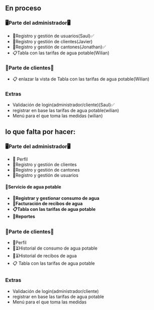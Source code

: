 ## En proceso
<h3>🖥Parte del administrador🖥</h3>

 - 👤Registro y gestión de usuarios(Saul)✅
 - 👥Registro y gestión de clientes(Javier)
 - 🏡Registro y gestión de cantones(Jonathan)✅
 - 📋Tabla con las tarifas de agua potable(Wilian)
 
 <h3> 👥Parte de clientes👥</h3>
 
 - 📋 enlazar la vista de Tabla con las tarifas de agua potable(Wilian)
 
 <h3> Extras</h3>
 
 - Validación de login(administrador/cliente)(Saul)✅
 - registrar en base las tarifas de agua potable(wilian)
  - Menú para el que toma las medidas (wilian)
##

## lo que falta por hacer:

<h3>🖥Parte del administrador🖥</h3>

 - 👤 Perfil
 - 👥Registro y gestión de clientes
 - 🏡Registro y gestión de cantones
 - 👤Registro y gestión de usuarios
 <h4> 🚰Servicio de agua potable<h4>
 
 - 🚿Registrar y gestionar consumo de agua
 - 📄Facturación de recibos de agua
 - 📋Tabla con las tarifas de agua potable
 - 📜Reportes
 ##
<h3> 👥Parte de clientes👥</h3>

 - 👤Perfil
 - 🚿⏳Historial de consumo de agua potable
 - 📄⏳Historial de recibos de agua
 - 📋 Tabla con las tarifas de agua potable
 
##
 <h3> Extras</h3>
 
 - Validación de login(administrador/cliente)
 - registrar en base las tarifas de agua potable
  - Menú para el que toma las medidas
